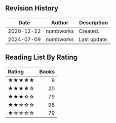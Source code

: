 ## Revision History

|Date|Author|Description|
|---|---|---|
|2020-12-22|numbworks|Created.|
|2024-07-09|numbworks|Last update.|

## Reading List By Rating

| Rating   |   Books |
|:---------|--------:|
| ★★★★★    |       9 |
| ★★★★☆    |      20 |
| ★★★☆☆    |      79 |
| ★★☆☆☆    |      98 |
| ★☆☆☆☆    |      79 |

